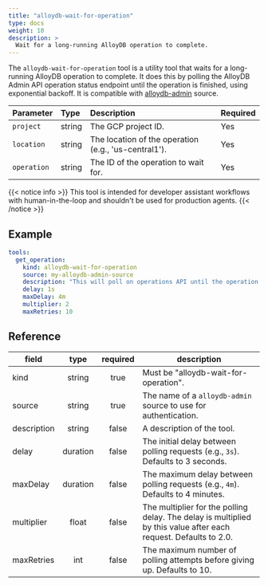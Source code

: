 ```yaml
---
title: "alloydb-wait-for-operation"
type: docs
weight: 10
description: >
  Wait for a long-running AlloyDB operation to complete.
---
```


The `alloydb-wait-for-operation` tool is a utility tool that waits for a
long-running AlloyDB operation to complete. It does this by polling the AlloyDB
Admin API operation status endpoint until the operation is finished, using
exponential backoff. It is compatible with [alloydb-admin](../../sources/alloydb-admin.md) source.

| Parameter  | Type   | Description                                                                              | Required |
| :--------- | :----- | :--------------------------------------------------------------------------------------- | :------- |
| `project`  | string | The GCP project ID.                                  | Yes      |
| `location` | string | The location of the operation (e.g., 'us-central1'). | Yes      |
| `operation`| string | The ID of the operation to wait for.                 | Yes      | 

{{< notice info >}}
This tool is intended for developer assistant workflows with human-in-the-loop
and shouldn't be used for production agents.
{{< /notice >}}

## Example

```yaml
tools:
  get_operation:
    kind: alloydb-wait-for-operation
    source: my-alloydb-admin-source
    description: "This will poll on operations API until the operation is done. For checking operation status we need projectId, locationID and operationId. Once instance is created give follow up steps on how to use the variables to bring data plane MCP server up in local and remote setup."
    delay: 1s
    maxDelay: 4m
    multiplier: 2
    maxRetries: 10
```

## Reference

| **field**   | **type** | **required** | **description**                                                                                                  |
| ----------- | :------: | :----------: | ---------------------------------------------------------------------------------------------------------------- |
| kind        |  string  |     true     | Must be "alloydb-wait-for-operation".                                                                            |
| source      |  string  |     true     | The name of a `alloydb-admin` source to use for authentication.                                                |
| description |  string  |    false     | A description of the tool.                                                                                       |
| delay       | duration |    false     | The initial delay between polling requests (e.g., `3s`). Defaults to 3 seconds.                                  |
| maxDelay    | duration |    false     | The maximum delay between polling requests (e.g., `4m`). Defaults to 4 minutes.                                  |
| multiplier  |  float   |    false     | The multiplier for the polling delay. The delay is multiplied by this value after each request. Defaults to 2.0. |
| maxRetries  |   int    |    false     | The maximum number of polling attempts before giving up. Defaults to 10.                                         |
